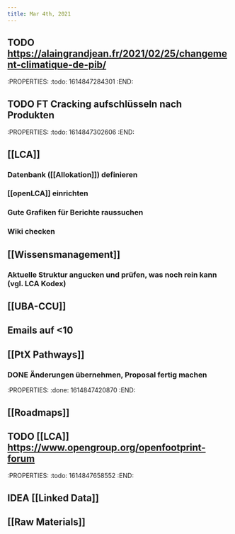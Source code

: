 ```yaml
---
title: Mar 4th, 2021
---
```


## TODO https://alaingrandjean.fr/2021/02/25/changement-climatique-de-pib/
:PROPERTIES:
:todo: 1614847284301
:END:
## TODO  FT Cracking aufschlüsseln nach Produkten
:PROPERTIES:
:todo: 1614847302606
:END:
## [[LCA]]
### Datenbank ([[Allokation]]) definieren
### [[openLCA]] einrichten
### Gute Grafiken für Berichte raussuchen
### Wiki checken
## [[Wissensmanagement]]
### Aktuelle Struktur angucken und prüfen, was noch rein kann (vgl. LCA Kodex)
## [[UBA-CCU]]
## Emails auf <10
## [[PtX Pathways]]
### DONE Änderungen übernehmen, Proposal fertig machen
:PROPERTIES:
:done: 1614847420870
:END:
## [[Roadmaps]]
## TODO [[LCA]] https://www.opengroup.org/openfootprint-forum
:PROPERTIES:
:todo: 1614847658552
:END:
## IDEA [[Linked Data]]
## [[Raw Materials]]
